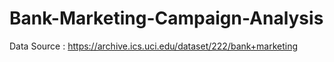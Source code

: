 # Bank-Marketing-Campaign-Analysis

Data Source : https://archive.ics.uci.edu/dataset/222/bank+marketing
